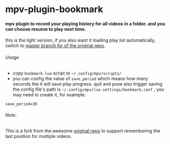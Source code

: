 # mpv-plugin-bookmark
#### mpv plugin to record your playing history for all videos in a folder. and you can choose resume to play next time.<br>
this is the light version, if you also want it loading play list automatically, switch to [master branch for of the original repo](https://github.com/yozorayuki/mpv-plugin-bookmark/tree/master).

###### Usage
* copy `bookmark.lua` script to `~/.config/mpv/scripts/`
* you can config the value of `save_period` which means how many seconds the it will save play progress. quit and puse also trigger saving<br>
the config file's path is `~/.config/mpv/lua-settings/bookmark.conf` , you may need to create it, for example:
```
save_period=30
```
###### Note:
This is a fork from the awesome [original repo](https://github.com/yozorayuki/mpv-plugin-bookmark/tree/light) to support remembering the last position for multiple videos. 
